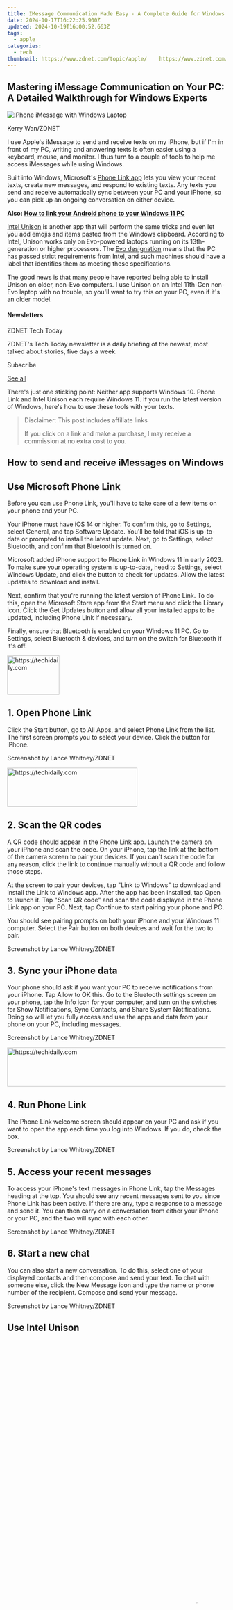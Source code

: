 ```yaml
---
title: IMessage Communication Made Easy - A Complete Guide for Windows PCs
date: 2024-10-17T16:22:25.900Z
updated: 2024-10-19T16:00:52.663Z
tags:
  - apple
categories:
  - tech
thumbnail: https://www.zdnet.com/topic/apple/    https://www.zdnet.com/a/img/resize/8939ea55984a7d5c05879632e67bf5e23b94aa7f/2024/05/09/0591eb0c-e297-4c7d-bda2-629b557a32dd/dsc00472-2.jpg?width=170&height=96&fit=crop&auto=webp
---
```


## Mastering iMessage Communication on Your PC: A Detailed Walkthrough for Windows  Experts

![iPhone iMessage with Windows Laptop](https://www.zdnet.com/a/img/resize/815adddc5e0ace8b63ea6a248b44a351269478cf/2024/05/09/0591eb0c-e297-4c7d-bda2-629b557a32dd/dsc00472-2.jpg?auto=webp&width=1280)

Kerry Wan/ZDNET

I use Apple's iMessage to send and receive texts on my iPhone, but if I'm in front of my PC, writing and answering texts is often easier using a keyboard, mouse, and monitor. I thus turn to a couple of tools to help me access iMessages while using Windows.

Built into Windows, Microsoft's [Phone Link app](https://www.zdnet.com/article/microsoft-starts-official-roll-out-of-phone-link-for-ios-with-imessage-support/) lets you view your recent texts, create new messages, and respond to existing texts. Any texts you send and receive automatically sync between your PC and your iPhone, so you can pick up an ongoing conversation on either device.

**Also: [How to link your Android phone to your Windows 11 PC](https://www.zdnet.com/article/how-to-link-your-android-phone-to-your-windows-11-pc/)**

[Intel Unison](https://www.zdnet.com/article/intel-takes-a-crack-at-getting-windows-pcs-to-connect-seamlessly-with-android-phones-and-iphones/) is another app that will perform the same tricks and even let you add emojis and items pasted from the Windows clipboard. According to Intel, Unison works only on Evo-powered laptops running on its 13th-generation or higher processors. The [Evo designation](https://www.pcmag.com/news/what-is-intel-evo-a-recipe-for-the-most-portable-longest-lasting-laptops) means that the PC has passed strict requirements from Intel, and such machines should have a label that identifies them as meeting these specifications.

The good news is that many people have reported being able to install Unison on older, non-Evo computers. I use Unison on an Intel 11th-Gen non-Evo laptop with no trouble, so you'll want to try this on your PC, even if it's an older model.

#### Newsletters

ZDNET Tech Today

ZDNET's Tech Today newsletter is a daily briefing of the newest, most talked about stories, five days a week.

 Subscribe

[See all](https://www.zdnet.com/newsletters/)

There's just one sticking point: Neither app supports Windows 10\. Phone Link and Intel Unison each require Windows 11\. If you run the latest version of Windows, here's how to use these tools with your texts.

>  Disclaimer: This post includes affiliate links
>
>  If you click on a link and make a purchase, I may receive a commission at no extra cost to you.
>

## How to send and receive iMessages on Windows

## Use Microsoft Phone Link

Before you can use Phone Link, you'll have to take care of a few items on your phone and your PC.

Your iPhone must have iOS 14 or higher. To confirm this, go to Settings, select General, and tap Software Update. You'll be told that iOS is up-to-date or prompted to install the latest update. Next, go to Settings, select Bluetooth, and confirm that Bluetooth is turned on.

Microsoft added iPhone support to Phone Link in Windows 11 in early 2023\. To make sure your operating system is up-to-date, head to Settings, select Windows Update, and click the button to check for updates. Allow the latest updates to download and install.

Next, confirm that you're running the latest version of Phone Link. To do this, open the Microsoft Store app from the Start menu and click the Library icon. Click the Get Updates button and allow all your installed apps to be updated, including Phone Link if necessary.

Finally, ensure that Bluetooth is enabled on your Windows 11 PC. Go to Settings, select Bluetooth & devices, and turn on the switch for Bluetooth if it's off.

<!-- affiliate ads begin -->
<a href="https://aligracehair.sjv.io/c/5597632/2135363/19272" target="_top" id="2135363">
  <img src="//a.impactradius-go.com/display-ad/19272-2135363" border="0" alt="https://techidaily.com" width="120" height="90"/>
</a>
<img height="0" width="0" src="https://aligracehair.sjv.io/i/5597632/2135363/19272" style="position:absolute;visibility:hidden;" border="0" />
<!-- affiliate ads end -->

## 1\. Open Phone Link

Click the Start button, go to All Apps, and select Phone Link from the list. The first screen prompts you to select your device. Click the button for iPhone.

Screenshot by Lance Whitney/ZDNET

<!-- affiliate ads begin -->
<a href="https://aligracehair.sjv.io/c/5597632/1902304/19272" target="_top" id="1902304">
  <img src="//a.impactradius-go.com/display-ad/19272-1902304" border="0" alt="https://techidaily.com" width="300" height="90"/>
</a>
<img height="0" width="0" src="https://aligracehair.sjv.io/i/5597632/1902304/19272" style="position:absolute;visibility:hidden;" border="0" />
<!-- affiliate ads end -->

## 2\. Scan the QR codes

A QR code should appear in the Phone Link app. Launch the camera on your iPhone and scan the code. On your iPhone, tap the link at the bottom of the camera screen to pair your devices. If you can't scan the code for any reason, click the link to continue manually without a QR code and follow those steps.

At the screen to pair your devices, tap "Link to Windows" to download and install the Link to Windows app. After the app has been installed, tap Open to launch it. Tap "Scan QR code" and scan the code displayed in the Phone Link app on your PC. Next, tap Continue to start pairing your phone and PC.

You should see pairing prompts on both your iPhone and your Windows 11 computer. Select the Pair button on both devices and wait for the two to pair.

Screenshot by Lance Whitney/ZDNET

## 3\. Sync your iPhone data

Your phone should ask if you want your PC to receive notifications from your iPhone. Tap Allow to OK this. Go to the Bluetooth settings screen on your phone, tap the Info icon for your computer, and turn on the switches for Show Notifications, Sync Contacts, and Share System Notifications. Doing so will let you fully access and use the apps and data from your phone on your PC, including messages.

Screenshot by Lance Whitney/ZDNET

<!-- affiliate ads begin -->
<a href="https://aligracehair.sjv.io/c/5597632/1886073/19272" target="_top" id="1886073">
  <img src="//a.impactradius-go.com/display-ad/19272-1886073" border="0" alt="https://techidaily.com" width="728" height="90"/>
</a>
<img height="0" width="0" src="https://aligracehair.sjv.io/i/5597632/1886073/19272" style="position:absolute;visibility:hidden;" border="0" />
<!-- affiliate ads end -->

## 4\. Run Phone Link

The Phone Link welcome screen should appear on your PC and ask if you want to open the app each time you log into Windows. If you do, check the box.

Screenshot by Lance Whitney/ZDNET

## 5\. Access your recent messages

To access your iPhone's text messages in Phone Link, tap the Messages heading at the top. You should see any recent messages sent to you since Phone Link has been active. If there are any, type a response to a message and send it. You can then carry on a conversation from either your iPhone or your PC, and the two will sync with each other.

Screenshot by Lance Whitney/ZDNET

## 6\. Start a new chat

You can also start a new conversation. To do this, select one of your displayed contacts and then compose and send your text. To chat with someone else, click the New Message icon and type the name or phone number of the recipient. Compose and send your message.

Screenshot by Lance Whitney/ZDNET

## Use Intel Unison

<!-- affiliate ads begin -->
<span id="1793213">
					<video width="864" height="1296" style="cursor:pointer"
           poster="//a.impactradius-go.com/display-clicktoplayimage/1793213.png"
           onclick="if(!this.playClicked){this.play();this.setAttribute('controls',true);this.playClicked=true;}">
	   <source src="//a.impactradius-go.com/display-ad/19135-1793213">
	   <img src="//a.impactradius-go.com/display-clicktoplayimage/1793213.png" style="border: none; height: 100%; width: 100%; object-fit: contain">
	</video>
	<div style="width:540px;text-align:center"><a href="javascript:window.open(decodeURIComponent('https%3A%2F%2Ftinyland.pxf.io%2Fc%2F5597632%2F1793213%2F19135'), '_blank');void(0);">Click here</a></div>
</span>
<img height="0" width="0" src="https://imp.pxf.io/i/5597632/1793213/19135" style="position:absolute;visibility:hidden;" border="0" />
<!-- affiliate ads end -->

## 1\. Install Intel Unison

To use Intel Unison, download and install the app from [the Microsoft Store](https://apps.microsoft.com/store/detail/intel%C2%AE-unison%E2%84%A2/9PP9GZM2GN26).

Launch the app and click the Accept & Continue button. You'll be asked how you'd like to use Unison. In the section for "Empower your PC," click the "Add your phone" button.

Screenshot by Lance Whitney/ZDNET

## 2\. Pair your phone and computer

You should then be asked to pair your phone and PC. Scan the QR code with your phone and tap the link to download and install the Unison mobile app from the Apple App Store.

Open the Unison app on your iPhone. Tap the "Accept & continue" button. Decide if you want to share crash data and statistics with Intel. Tap "Let's go" on the next screen.

You'll then be asked to grant the app access to your contacts, photo library, devices on your local network, and Bluetooth. At a minimum, you'll need to allow access to your contacts if you want to send and receive iMessages.

At the next screen on your phone, tap the button for "Scan QR code." Scan the code in the Unison screen on your PC. Confirm the text string that appears on the screen. Your phone and PC should tell you that the pairing was successful. Tap Get Started in the iPhone app.

Screenshot by Lance Whitney/ZDNET

## 3\. Launch the Windows Unison app

At the "Let's get started" screen in the Windows Unison app, click the icon for "Send messages." 

Screenshot by Lance Whitney/ZDNET

<!-- affiliate ads begin -->
<a href="https://ephamedtechinc.pxf.io/c/5597632/2137229/26400" target="_top" id="2137229">
  <img src="//a.impactradius-go.com/display-ad/26400-2137229" border="0" alt="https://techidaily.com" width="728" height="90"/>
</a>
<img height="0" width="0" src="https://ephamedtechinc.pxf.io/i/5597632/2137229/26400" style="position:absolute;visibility:hidden;" border="0" />
<!-- affiliate ads end -->

##  4\. Go to the Messages screen

At the Messages screen, click the icon for "Compose a new message." Choose the recipient from your list of contacts or type the name, email address, or phone number for someone not in your contact list.

Screenshot by Lance Whitney/ZDNET

## 5\. Send a message

Compose and send your message. Wait for the other person to respond. You can then carry on a conversation in the Windows Unison app or in iMessages on your iPhone as the texts sync between the two apps.

Screenshot by Lance Whitney/ZDNET

## 6\. Receive a message

Any messages sent to your iPhone should also pop up in the Unison app. Again, you can carry on a conversation on your phone or on your PC.

Screenshot by Lance Whitney/ZDNET

#### More how-tos

[How to download YouTube videos for free, plus two other methods](https://www.zdnet.com/article/how-to-download-youtube-videos-for-free-plus-two-other-methods/ "How to download YouTube videos for free, plus two other methods")

[Wi-Fi problems? Add a wired network to your home without Ethernet cable - here's how](https://www.zdnet.com/article/ditch-the-wi-fi-how-to-add-a-wired-network-to-your-home-without-ethernet-cable/ "Wi-Fi problems? Add a wired network to your home without Ethernet cable - here's how")

[Wiping a Windows laptop? Here's the safest free way to erase your personal data](https://www.zdnet.com/article/wiping-a-windows-laptop-heres-the-safest-free-way-to-erase-your-personal-data/ "Wiping a Windows laptop? Here's the safest free way to erase your personal data")

[How to connect a PS4 controller to a smartphone](https://www.zdnet.com/article/how-to-connect-a-ps4-controller-to-a-smartphone/ "How to connect a PS4 controller to a smartphone")

* [How to download YouTube videos for free, plus two other methods](https://www.zdnet.com/article/how-to-download-youtube-videos-for-free-plus-two-other-methods/ "How to download YouTube videos for free, plus two other methods")
* [Wi-Fi problems? Add a wired network to your home without Ethernet cable - here's how](https://www.zdnet.com/article/ditch-the-wi-fi-how-to-add-a-wired-network-to-your-home-without-ethernet-cable/ "Wi-Fi problems? Add a wired network to your home without Ethernet cable - here's how")
* [Wiping a Windows laptop? Here's the safest free way to erase your personal data](https://www.zdnet.com/article/wiping-a-windows-laptop-heres-the-safest-free-way-to-erase-your-personal-data/ "Wiping a Windows laptop? Here's the safest free way to erase your personal data")
* [How to connect a PS4 controller to a smartphone](https://www.zdnet.com/article/how-to-connect-a-ps4-controller-to-a-smartphone/ "How to connect a PS4 controller to a smartphone")

<ins class="adsbygoogle"
     style="display:block"
     data-ad-format="autorelaxed"
     data-ad-client="ca-pub-7571918770474297"
     data-ad-slot="1223367746"></ins>

<ins class="adsbygoogle"
     style="display:block"
     data-ad-client="ca-pub-7571918770474297"
     data-ad-slot="8358498916"
     data-ad-format="auto"
     data-full-width-responsive="true"></ins>

<span class="atpl-alsoreadstyle">Also read:</span>
<div><ul>
<li><a href="https://youtube-blog.techidaily.com/xplore-10-youtube-creators-accelerating-their-popularity-for-2024/"><u>[New] Explore 10 YouTube Creators Accelerating Their Popularity for 2024</u></a></li>
<li><a href="https://facebook-video-content.techidaily.com/updated-in-2024-find-the-forgotten-top-10-innovative-facebook-memes/"><u>[Updated] In 2024, Find the Forgotten Top 10 Innovative Facebook Memes</u></a></li>
<li><a href="https://technical-tips.techidaily.com/exclusive-look-at-sonys-next-vr-device-price-estimates-availability-forecast-specifications/"><u>Exclusive Look at Sony's Next VR Device: Price Estimates, Availability Forecast, Specifications</u></a></li>
<li><a href="https://technical-tips.techidaily.com/from-category-5-to-6-exploring-the-differences-that-matter-for-your-internet-connection/"><u>From Category 5 to 6: Exploring the Differences That Matter for Your Internet Connection</u></a></li>
<li><a href="https://voice-adjusting.techidaily.com/in-2024-efficiently-dividing-soundtracks-an-introduction-to-audio-segmentation-tools/"><u>In 2024, Efficiently Dividing Soundtracks An Introduction to Audio Segmentation Tools</u></a></li>
<li><a href="https://phone-solutions.techidaily.com/in-2024-how-to-use-special-features-virtual-location-on-oneplus-nord-n30-se-drfone-by-drfone-virtual-android/"><u>In 2024, How To Use Special Features - Virtual Location On OnePlus Nord N30 SE? | Dr.fone</u></a></li>
<li><a href="https://buynow-reviews.techidaily.com/is-it-time-to-upgrade-your-fitness-tracker-the-verdict-on-the-fitbit-charge-3/"><u>Is It Time to Upgrade Your Fitness Tracker? The Verdict on the Fitbit Charge 3</u></a></li>
<li><a href="https://technical-tips.techidaily.com/1722895912433-overcoming-yahoo-mail-hurdles-what-to-do-if-your-email-isnt-coming-through/"><u>Overcoming Yahoo Mail Hurdles: What to Do If Your Email Isn't Coming Through</u></a></li>
<li><a href="https://some-knowledge.techidaily.com/top-10-methods-for-converting-your-dvd-files-into-mp4-format-on-windows-11-and-macos/"><u>Top 10 Methods for Converting Your DVD Files Into MP4 Format on Windows 11 and MacOS</u></a></li>
<li><a href="https://technical-tips.techidaily.com/top-gaming-iphones-which-model-takes-the-crown/"><u>Top Gaming iPhones: Which Model Takes the Crown?</u></a></li>
<li><a href="https://technical-tips.techidaily.com/troubleshoot-the-missing-dciman32dll-error-with-easy-fixes/"><u>Troubleshoot the Missing dciman32.dll Error with Easy Fixes</u></a></li>
</ul></div>

